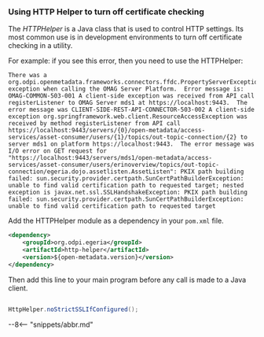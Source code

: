 <!-- SPDX-License-Identifier: CC-BY-4.0 -->
<!-- Copyright Contributors to the Egeria project. -->

### Using HTTP Helper to turn off certificate checking 

The *HTTPHelper* is a Java class that is used to control HTTP settings.  Its most common use is in development environments to turn off certificate checking in a utility.

For example: if you see this error, then you need to use the HTTPHelper:

```
There was a org.odpi.openmetadata.frameworks.connectors.ffdc.PropertyServerException exception when calling the OMAG Server Platform.  Error message is: OMAG-COMMON-503-001 A client-side exception was received from API call registerListener to OMAG Server mds1 at https://localhost:9443.  The error message was CLIENT-SIDE-REST-API-CONNECTOR-503-002 A client-side exception org.springframework.web.client.ResourceAccessException was received by method registerListener from API call https://localhost:9443/servers/{0}/open-metadata/access-services/asset-consumer/users/{1}/topics/out-topic-connection/{2} to server mds1 on platform https://localhost:9443.  The error message was I/O error on GET request for "https://localhost:9443/servers/mds1/open-metadata/access-services/asset-consumer/users/erinoverview/topics/out-topic-connection/egeria.dojo.assetlisten.AssetListen": PKIX path building failed: sun.security.provider.certpath.SunCertPathBuilderException: unable to find valid certification path to requested target; nested exception is javax.net.ssl.SSLHandshakeException: PKIX path building failed: sun.security.provider.certpath.SunCertPathBuilderException: unable to find valid certification path to requested target
```

Add the HTTPHelper module as a dependency in your `pom.xml` file.

```xml
<dependency>
    <groupId>org.odpi.egeria</groupId>
    <artifactId>http-helper</artifactId>
    <version>${open-metadata.version}</version>
</dependency>
```

Then add this line to your main program before any call is made to a Java client.

```java linenum=1

HttpHelper.noStrictSSLIfConfigured();

```

--8<-- "snippets/abbr.md"